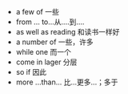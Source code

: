 - a few of 一些
- from ... to...从....到....
- as well as reading 和读书一样好
- a number of  一些，许多
- while one 而一个
- come in lager 分层
- so if 因此
- more ...than... 比...更多...；多于